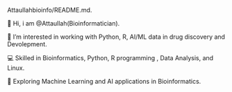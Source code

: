 Attaullahbioinfo/README.md.

👋 Hi, i am @Attaullah(Bioinformatician).

👀 I’m interested in working with Python, R, AI/ML data in drug discovery and Devolepment.

💻 Skilled in Bioinformatics, Python, R programming , Data Analysis, and Linux.

🚀 Exploring Machine Learning and  AI applications in Bioinformatics.


